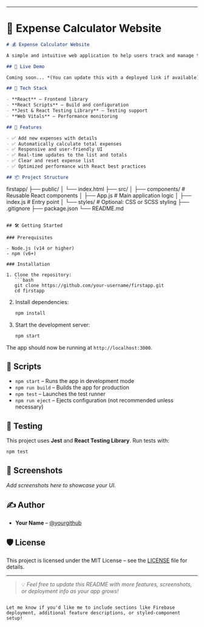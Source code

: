 
---
# 📄 Expense Calculator Website
```markdown
# 💰 Expense Calculator Website

A simple and intuitive web application to help users track and manage their daily expenses. Built using **React**, this app offers a clean interface and real-time updates to help users stay on top of their budgeting goals.

## 🚀 Live Demo

Coming soon... *(You can update this with a deployed link if available)*

## 🧰 Tech Stack

- **React** – Frontend library
- **React Scripts** – Build and configuration
- **Jest & React Testing Library** – Testing support
- **Web Vitals** – Performance monitoring

## 🎯 Features

- ✅ Add new expenses with details
- ✅ Automatically calculate total expenses
- ✅ Responsive and user-friendly UI
- ✅ Real-time updates to the list and totals
- ✅ Clear and reset expense list
- ✅ Optimized performance with React best practices

## 📦 Project Structure

```
firstapp/
├── public/
│   └── index.html
├── src/
│   ├── components/       # Reusable React components
│   ├── App.js            # Main application logic
│   ├── index.js          # Entry point
│   └── styles/           # Optional: CSS or SCSS styling
├── .gitignore
├── package.json
└── README.md
```

## 🛠 Getting Started

### Prerequisites

- Node.js (v14 or higher)
- npm (v6+)

### Installation

1. Clone the repository:
   ```bash
   git clone https://github.com/your-username/firstapp.git
   cd firstapp
   ```

2. Install dependencies:
   ```bash
   npm install
   ```

3. Start the development server:
   ```bash
   npm start
   ```

The app should now be running at `http://localhost:3000`.

## 📄 Scripts

- `npm start` – Runs the app in development mode
- `npm run build` – Builds the app for production
- `npm test` – Launches the test runner
- `npm run eject` – Ejects configuration (not recommended unless necessary)

## 🧪 Testing

This project uses **Jest** and **React Testing Library**. Run tests with:

```bash
npm test
```

## 📸 Screenshots

*Add screenshots here to showcase your UI.*

## ✍️ Author

- **Your Name** – [@yourgithub](https://github.com/yourusername)

## 🛡 License

This project is licensed under the MIT License – see the [LICENSE](LICENSE) file for details.

---

> 💡 *Feel free to update this README with more features, screenshots, or deployment info as your app grows!*
```

Let me know if you'd like me to include sections like Firebase deployment, additional feature descriptions, or styled-component setup!
